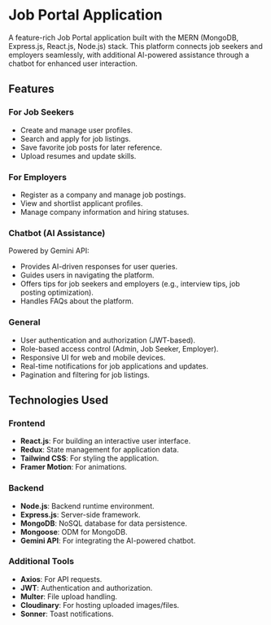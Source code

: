 # Job Portal Application

A feature-rich Job Portal application built with the MERN (MongoDB, Express.js, React.js, Node.js) stack. This platform connects job seekers and employers seamlessly, with additional AI-powered assistance through a chatbot for enhanced user interaction.

## Features

### For Job Seekers
- Create and manage user profiles.
- Search and apply for job listings.
- Save favorite job posts for later reference.
- Upload resumes and update skills.

### For Employers
- Register as a company and manage job postings.
- View and shortlist applicant profiles.
- Manage company information and hiring statuses.

### Chatbot (AI Assistance)
Powered by Gemini API:
- Provides AI-driven responses for user queries.
- Guides users in navigating the platform.
- Offers tips for job seekers and employers (e.g., interview tips, job posting optimization).
- Handles FAQs about the platform.

### General
- User authentication and authorization (JWT-based).
- Role-based access control (Admin, Job Seeker, Employer).
- Responsive UI for web and mobile devices.
- Real-time notifications for job applications and updates.
- Pagination and filtering for job listings.

## Technologies Used

### Frontend
- **React.js**: For building an interactive user interface.
- **Redux**: State management for application data.
- **Tailwind CSS**: For styling the application.
- **Framer Motion**: For animations.

### Backend
- **Node.js**: Backend runtime environment.
- **Express.js**: Server-side framework.
- **MongoDB**: NoSQL database for data persistence.
- **Mongoose**: ODM for MongoDB.
- **Gemini API**: For integrating the AI-powered chatbot.

### Additional Tools
- **Axios**: For API requests.
- **JWT**: Authentication and authorization.
- **Multer**: File upload handling.
- **Cloudinary**: For hosting uploaded images/files.
- **Sonner**: Toast notifications.
